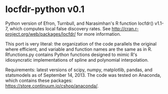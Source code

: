 locfdr-python v0.1
==================

Python version of Efron, Turnbull, and Narasimhan's R function locfdr() v1.1-7, which computes local false discovery rates. See http://cran.r-project.org/web/packages/locfdr/ for more information.

This port is very literal: the organization of the code parallels the original where efficient, and variable and function names are the same as in R. Rfunctions.py contains Python functions designed to mimic R's idiosyncratic implementations of spline and polynomial interpolation.

Requirements: latest versions of scipy, numpy, matplotlib, pandas, and statsmodels as of September 14, 2013. The code was tested on Anaconda, which contains these packages: https://store.continuum.io/cshop/anaconda/.
